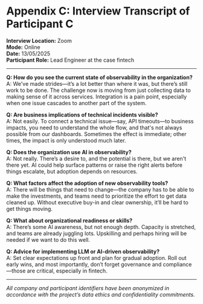 # Appendix C: Interview Transcript of Participant C

**Interview Location:** Zoom  
**Mode:** Online  
**Date:** 13/05/2025  
**Participant Role:** Lead Engineer at the case fintech

---

**Q: How do you see the current state of observability in the organization?**  
A: We've made strides—it’s a lot better than where it was, but there’s still work to be done. The challenge now is moving from just collecting data to making sense of it across services. Integration is a pain point, especially when one issue cascades to another part of the system.

**Q: Are business implications of technical incidents visible?**  
A: Not easily. To connect a technical issue—say, API timeouts—to business impacts, you need to understand the whole flow, and that's not always possible from our dashboards. Sometimes the effect is immediate; other times, the impact is only understood much later.

**Q: Does the organization use AI in observability?**  
A: Not really. There’s a desire to, and the potential is there, but we aren't there yet. AI could help surface patterns or raise the right alerts before things escalate, but adoption depends on resources.

**Q: What factors affect the adoption of new observability tools?**  
A: There will be things that need to change—the company has to be able to make the investments, and teams need to prioritize the effort to get data cleaned up. Without executive buy-in and clear ownership, it’ll be hard to get things moving.

**Q: What about organizational readiness or skills?**  
A: There’s some AI awareness, but not enough depth. Capacity is stretched, and teams are already juggling lots. Upskilling and perhaps hiring will be needed if we want to do this well.

**Q: Advice for implementing LLM or AI-driven observability?**  
A: Set clear expectations up front and plan for gradual adoption. Roll out early wins, and most importantly, don’t forget governance and compliance—those are critical, especially in fintech.

---

*All company and participant identifiers have been anonymized in accordance with the project’s data ethics and confidentiality commitments.*